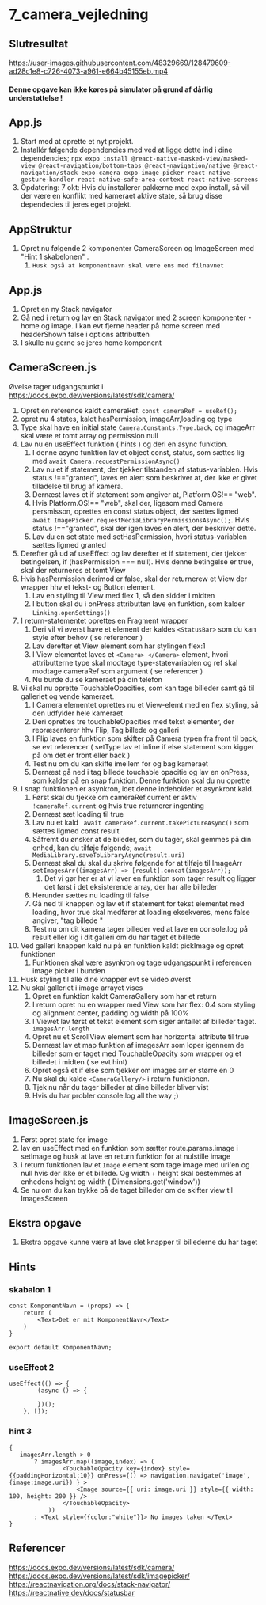 
# 7_camera_vejledning

## Slutresultat
https://user-images.githubusercontent.com/48329669/128479609-ad28c1e8-c726-4073-a961-e664b45155eb.mp4
#### Denne opgave kan ikke køres på simulator på grund af dårlig understøttelse !

## App.js
1. Start med at oprette et nyt projekt.
2. Installér følgende dependencies med ved at ligge dette ind i dine dependencies;
`npx expo install @react-native-masked-view/masked-view @react-navigation/bottom-tabs @react-navigation/native @react-navigation/stack expo-camera expo-image-picker react-native-gesture-handler react-native-safe-area-context react-native-screens`
3. Opdatering: 7 okt: Hvis du installerer pakkerne med expo install, så vil der være en konflikt med kameraet aktive state, så brug disse dependecies til jeres eget projekt.

## AppStruktur
1. Opret nu følgende 2 komponenter CameraScreen og ImageScreen med "Hint 1 skabelonen" .
    1. `Husk også at komponentnavn skal være ens med filnavnet`

## App.js
1. Opret en ny Stack navigator
2. Gå ned i return og lav en Stack navigator med 2 screen komponenter - home og image. I kan evt fjerne header på home screen med headerShown false i options attributten
3. I skulle nu gerne se jeres home komponent

## CameraScreen.js
Øvelse tager udgangspunkt i https://docs.expo.dev/versions/latest/sdk/camera/ 
1. Opret en reference kaldt cameraRef. `const cameraRef = useRef(); `
2. opret nu 4 states, kaldt hasPermission, imageArr,loading og type
3. Type skal have en initial state ``Camera.Constants.Type.back``, og imageArr skal være et tomt array og permission null
4. Lav nu en useEffect funktion ( hints ) og deri en async funktion.
   1. I denne async funktion lav et object const, status, som sættes lig med `await Camera.requestPermissionAsync()`
   2. Lav nu et if statement, der tjekker tilstanden af status-variablen. Hvis status !=="granted", laves en alert som beskriver at, der ikke er givet tilladelse til brug af kamera.
   3. Dernæst laves et if statement som angiver at, Platform.OS!== "web".
   4. Hvis Platform.OS!== "web", skal der, ligesom med Camera persmisson, oprettes en const status object, der sættes ligmed `` await ImagePicker.requestMediaLibraryPermissionsAsync();``. Hvis status !=="granted", skal der igen laves en alert, der beskriver dette.
   5. Lav du en set state med setHasPermission, hvori status-variablen sættes ligmed granted
5. Derefter gå ud af useEffect og lav derefter et if statement, der tjekker betingelsen, if (hasPermission === null). Hvis denne betingelse er true, skal der returneres et tomt View
6. Hvis hasPermission derimod er false, skal der returnerew et View der wrapper hhv et tekst- og Button element. 
   1. Lav en styling til View med flex 1, så den sidder i midten
   2. I button skal du i onPress attributten lave en funktion, som kalder ``Linking.openSettings()``
7. I return-statementet oprettes en Fragment wrapper
   1. Deri vil vi øverst have et element der kaldes ``<StatusBar>`` som du kan style efter behov ( se referencer )
   2. Lav derefter et View element som har stylingen flex:1
   3. I View elementet laves et ``<Camera> </Camera>`` element, hvori attributterne type skal modtage type-statevariablen og ref skal modtage cameraRef som argument ( se referencer )
   4. Nu burde du se kameraet på din telefon
8. Vi skal nu oprette TouchableOpacities, som kan tage billeder samt gå til galleriet og vende kameraet. 
   1. I Camera elementet oprettes nu et View-elemt med en flex styling, så den udfylder hele kameraet
   2. Deri oprettes tre touchableOpacities med tekst elementer, der repræsenterer hhv Flip, Tag billede og galleri
   3. I Flip laves en funktion som skifter på Camera typen fra front til back, se evt referencer ( setType lav et inline if else statement som kigger på om det er front eller back )
   4. Test nu om du kan skifte imellem for og bag kameraet
   5. Dernæst gå ned i tag billede touchable opacitie og lav en onPress, som kalder på en snap funktion. Denne funktion skal du nu oprette
9. I snap funktionen er asynkron, idet denne indeholder et asynkront kald. 
   1. Først skal du tjekke om cameraRef.current er aktiv ``!cameraRef.current`` og hvis true returnerer ingenting
   2. Dernæst sæt loading til true
   3. Lav nu et kald `` await cameraRef.current.takePictureAsync()`` som sættes ligmed const result
   4. Såfremt du ønsker at de bileder, som du tager, skal gemmes på din enhed, kan du tilføje følgende; ``await MediaLibrary.saveToLibraryAsync(result.uri)``
   5. Dernæst skal du skal du skrive følgende for at tilføje til ImageArr ``setImagesArr((imagesArr) => [result].concat(imagesArr));``
      1. Det vi gør her er at vi laver en funktion som tager result og ligger det først i det eksisterende array, der har alle billeder
   6. Herunder sættes nu loading til false
   7. Gå ned til knappen og lav et if statement for tekst elementet med loading, hvor true skal medfører at loading eksekveres, mens false angiver, "tag billede "
   8. Test nu om dit kamera tager billeder ved at lave en console.log på result eller kig i dit galleri om du har taget et billede
10. Ved galleri knappen kald nu på en funktion kaldt pickImage og opret funktionen
    1. Funktionen skal være asynkron og tage udgangspunkt i referencen image picker i bunden
11. Husk styling til alle dine knapper evt se video øverst
12. Nu skal galleriet i image arrayet vises
    1. Opret en funktion kaldt CameraGallery som har et return
    2. I return opret nu en wrapper med View som har flex: 0.4 som styling og alignment center, padding og width på 100%
    3. I Viewet lav først et tekst element som siger antallet af billeder taget. `` imagesArr.length``
    4. Opret nu et ScrollView element som har horizontal attribute til true
    5. Dernæst lav et map funktion af imagesArr som loper igennem de billeder som er taget med TouchableOpacity som wrapper og et billedet i midten ( se evt hint)
    6. Opret også et if else som tjekker om images arr er større en 0
    7. Nu skal du kalde ``<CameraGallery/>`` i return funktionen.
    8. Tjek nu når du tager billeder at dine billeder bliver vist
    9. Hvis du har probler console.log all the way ;) 

## ImageScreen.js
1. Først opret state for image
2. lav en useEffect med en funktion som sætter route.params.image i setImage og husk at lave en return funktion for at nulstille image
3. i return funktionen lav et ``Image`` element som tage image med uri'en og null hvis der ikke er et billede. Og width + height skal bestemmes af enhedens height og width ( Dimensions.get('window'))
4. Se nu om du kan trykke på de taget billeder om de skifter view til ImagesScreen


## Ekstra opgave
1. Ekstra opgave kunne være at lave slet knapper til billederne du har taget


## Hints
### skabalon 1
``` 
const KomponentNavn = (props) => { 
    return (
        <Text>Det er mit KomponentNavn</Text>
    )
}

export default KomponentNavn; 
```
### useEffect 2
```
useEffect(() => {
        (async () => {
            
        })();
    }, []);
```

### hint 3
```
{
   imagesArr.length > 0
       ? imagesArr.map((image,index) => (
               <TouchableOpacity key={index} style={{paddingHorizontal:10}} onPress={() => navigation.navigate('image',{image:image.uri}) } >
                   <Image source={{ uri: image.uri }} style={{ width: 100, height: 200 }} />
               </TouchableOpacity>
           ))
       : <Text style={{color:"white"}}> No images taken </Text>
}

```


## Referencer
https://docs.expo.dev/versions/latest/sdk/camera/
https://docs.expo.dev/versions/latest/sdk/imagepicker/
https://reactnavigation.org/docs/stack-navigator/
https://reactnative.dev/docs/statusbar
